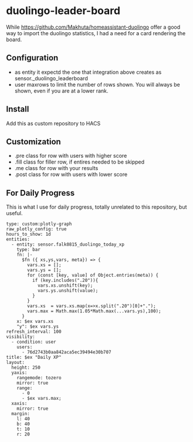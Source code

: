 # duolingo-leader-board

While https://github.com/Makhuta/homeassistant-duolingo offer a good way to import the duolingo statistics, I had a need for a card rendering the board. 

## Configuration
 - as entity it expectd the one that integration above creates as sensor.<username>_duolingo_leaderboard
 - user maxrows to limit the number of rows shown. You will always be shown, even if you are at a lower rank. 

## Install
Add this as custom repository to HACS

## Customization
 -  .pre class for row with users with higher score
  - .fill class for filler row, if entires needed to be skipped
  - .me   class for row with your results
  - .post class for row with users with lower score
            
## For Daily Progress
This is what I use for daily progress, totally unrelated to this repository, but useful. 
```
type: custom:plotly-graph
raw_plotly_config: true
hours_to_show: 1d
entities:
  - entity: sensor.falk0815_duolingo_today_xp
    type: bar
    fn: |-
      $fn ({ xs,ys,vars, meta}) => {
        vars.xs = [];
        vars.ys = [];      
        for (const [key, value] of Object.entries(meta)) {
          if (key.includes(".20")){
            vars.xs.unshift(key);
            vars.ys.unshift(value);
          }
        }
        vars.xs  = vars.xs.map(x=>x.split(".20")[0]+".");
        vars.max = Math.max(1.05*Math.max(...vars.ys),100);
      }        
    x: $ex vars.xs
    "y": $ex vars.ys
refresh_interval: 100
visibility:
  - condition: user
    users:
      - 76d2743b0aa842aca5ec39494e30b707
title: $ex "Daily XP"
layout:
  height: 250
  yaxis:
    rangemode: tozero
    mirror: true
    range:
      - 0
      - $ex vars.max;
  xaxis:
    mirror: true
  margin:
    l: 40
    b: 40
    t: 10
    r: 20
```
